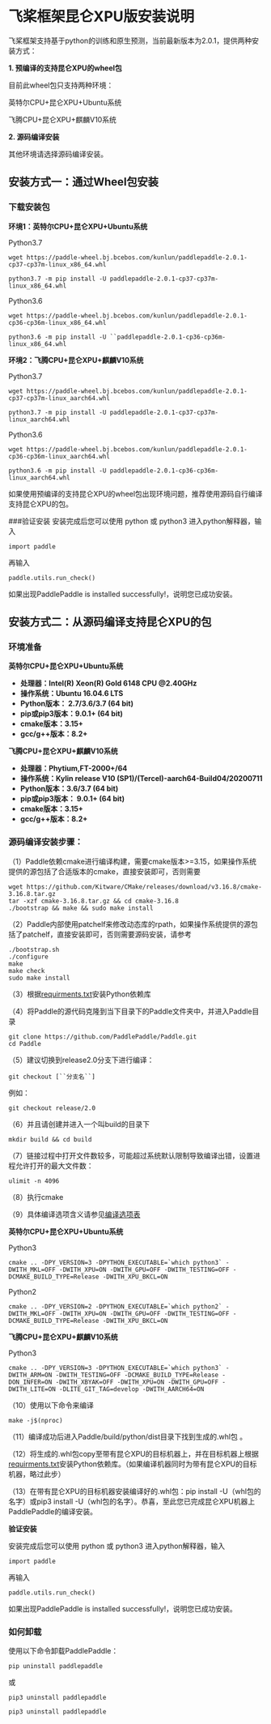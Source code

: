# 飞桨框架昆仑XPU版安装说明

飞桨框架支持基于python的训练和原生预测，当前最新版本为2.0.1，提供两种安装方式：

**1. 预编译的支持昆仑XPU的wheel包**

目前此wheel包只支持两种环境：

英特尔CPU+昆仑XPU+Ubuntu系统

飞腾CPU+昆仑XPU+麒麟V10系统

**2. 源码编译安装**

其他环境请选择源码编译安装。

## 安装方式一：通过Wheel包安装

### 下载安装包

**环境1：英特尔CPU+昆仑XPU+Ubuntu系统**

Python3.7

```
wget https://paddle-wheel.bj.bcebos.com/kunlun/paddlepaddle-2.0.1-cp37-cp37m-linux_x86_64.whl
```

```
python3.7 -m pip install -U paddlepaddle-2.0.1-cp37-cp37m-linux_x86_64.whl
```

Python3.6

```
wget https://paddle-wheel.bj.bcebos.com/kunlun/paddlepaddle-2.0.1-cp36-cp36m-linux_x86_64.whl
```

```
python3.6 -m pip install -U ``paddlepaddle-2.0.1-cp36-cp36m-linux_x86_64.whl
```


**环境2：飞腾CPU+昆仑XPU+麒麟V10系统**

Python3.7

```
wget https://paddle-wheel.bj.bcebos.com/kunlun/paddlepaddle-2.0.1-cp37-cp37m-linux_aarch64.whl
```

```
python3.7 -m pip install -U paddlepaddle-2.0.1-cp37-cp37m-linux_aarch64.whl
```

Python3.6

```
wget https://paddle-wheel.bj.bcebos.com/kunlun/paddlepaddle-2.0.1-cp36-cp36m-linux_aarch64.whl
```

```
python3.6 -m pip install -U paddlepaddle-2.0.1-cp36-cp36m-linux_aarch64.whl
```

如果使用预编译的支持昆仑XPU的wheel包出现环境问题，推荐使用源码自行编译支持昆仑XPU的包。

###验证安装
安装完成后您可以使用 python 或 python3 进入python解释器，输入

```
import paddle
```

再输入

```
paddle.utils.run_check()
```

如果出现PaddlePaddle is installed successfully!，说明您已成功安装。

## 安装方式二：从源码编译支持昆仑XPU的包

### 环境准备

**英特尔CPU+昆仑XPU+Ubuntu系统**

- **处理器：Intel(R) Xeon(R) Gold 6148 CPU @2.40GHz**
- **操作系统：Ubuntu 16.04.6 LTS**
- **Python版本： 2.7/3.6/3.7 (64 bit)**
- **pip或pip3版本：9.0.1+ (64 bit)**
- **cmake版本：3.15+**
- **gcc/g++版本：8.2+**

**飞腾CPU+昆仑XPU+麒麟V10系统**

- **处理器：Phytium,FT-2000+/64**
- **操作系统：Kylin release V10 (SP1)/(Tercel)-aarch64-Build04/20200711**
- **Python版本：3.6/3.7 (64 bit)**
- **pip或pip3版本： 9.0.1+ (64 bit)**
- **cmake版本：3.15+**
- **gcc/g++版本：8.2+**

### 源码编译安装步骤：

（1）Paddle依赖cmake进行编译构建，需要cmake版本>=3.15，如果操作系统提供的源包括了合适版本的cmake，直接安装即可，否则需要

```
wget https://github.com/Kitware/CMake/releases/download/v3.16.8/cmake-3.16.8.tar.gz
tar -xzf cmake-3.16.8.tar.gz && cd cmake-3.16.8
./bootstrap && make && sudo make install
```

（2）Paddle内部使用patchelf来修改动态库的rpath，如果操作系统提供的源包括了patchelf，直接安装即可，否则需要源码安装，请参考

```
./bootstrap.sh
./configure
make
make check
sudo make install
```

（3）根据[requirments.txt](https://github.com/PaddlePaddle/Paddle/blob/develop/python/requirements.txt)安装Python依赖库

（4）将Paddle的源代码克隆到当下目录下的Paddle文件夹中，并进入Paddle目录

```
git clone https://github.com/PaddlePaddle/Paddle.git
cd Paddle
```

（5）建议切换到release2.0分支下进行编译：

```
git checkout [``分支名``]
```

例如：

```
git checkout release/2.0
```

（6）并且请创建并进入一个叫build的目录下

```
mkdir build && cd build
```

（7）链接过程中打开文件数较多，可能超过系统默认限制导致编译出错，设置进程允许打开的最大文件数：

```
ulimit -n 4096
```

（8）执行cmake

（9）具体编译选项含义请参见[编译选项表](https://www.paddlepaddle.org.cn/documentation/docs/zh/develop/install/Tables.html#Compile)

**英特尔CPU+昆仑XPU+Ubuntu系统**


Python3

```
cmake .. -DPY_VERSION=3 -DPYTHON_EXECUTABLE=`which python3` -DWITH_MKL=OFF -DWITH_XPU=ON -DWITH_GPU=OFF -DWITH_TESTING=OFF -DCMAKE_BUILD_TYPE=Release -DWITH_XPU_BKCL=ON
```

Python2

```
cmake .. -DPY_VERSION=2 -DPYTHON_EXECUTABLE=`which python2` -DWITH_MKL=OFF -DWITH_XPU=ON -DWITH_GPU=OFF -DWITH_TESTING=OFF -DCMAKE_BUILD_TYPE=Release -DWITH_XPU_BKCL=ON
```

**飞腾CPU+昆仑XPU+麒麟V10系统**

Python3

```
cmake .. -DPY_VERSION=3 -DPYTHON_EXECUTABLE=`which python3` -DWITH_ARM=ON -DWITH_TESTING=OFF -DCMAKE_BUILD_TYPE=Release -DON_INFER=ON -DWITH_XBYAK=OFF -DWITH_XPU=ON -DWITH_GPU=OFF -DWITH_LITE=ON -DLITE_GIT_TAG=develop -DWITH_AARCH64=ON
```

（10）使用以下命令来编译

```
make -j$(nproc)
```

（11）编译成功后进入Paddle/build/python/dist目录下找到生成的.whl包 。

（12）将生成的.whl包copy至带有昆仑XPU的目标机器上，并在目标机器上根据[requirments.txt](https://github.com/PaddlePaddle/Paddle/blob/develop/python/requirements.txt)安装Python依赖库。（如果编译机器同时为带有昆仑XPU的目标机器，略过此步）

（13）在带有昆仑XPU的目标机器安装编译好的.whl包：pip install -U（whl包的名字）或pip3 install -U（whl包的名字）。恭喜，至此您已完成昆仑XPU机器上PaddlePaddle的编译安装。

**验证安装**

安装完成后您可以使用 python 或 python3 进入python解释器，输入

```
import paddle
```

再输入

```
paddle.utils.run_check()
```

如果出现PaddlePaddle is installed successfully!，说明您已成功安装。

### 如何卸载

使用以下命令卸载PaddlePaddle：

```
pip uninstall paddlepaddle
```

或

```
pip3 uninstall paddlepaddle
```



```
pip3 uninstall paddlepaddle
```
